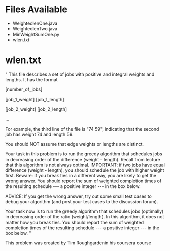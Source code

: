 # Files Available
- WeightedlenOne.java 
- WeightedlenTwo.java
- MinWeightSumOne.py
- wlen.txt


# wlen.txt 
"
This file describes a set of jobs with positive and integral weights and lengths.  It has the format

[number_of_jobs]

[job_1_weight] [job_1_length]

[job_2_weight] [job_2_length]

...

For example, the third line of the file is "74 59", indicating that the second job has weight 74 and length 59.

You should NOT assume that edge weights or lengths are distinct.

Your task in this problem is to run the greedy algorithm that schedules jobs in decreasing order of the difference (weight - length).  Recall from lecture that this algorithm is not always optimal.  IMPORTANT: if two jobs have equal difference (weight - length), you should schedule the job with higher weight first.  Beware: if you break ties in a different way, you are likely to get the wrong answer.  You should report the sum of weighted completion times of the resulting schedule --- a positive integer --- in the box below. 

ADVICE: If you get the wrong answer, try out some small test cases to debug your algorithm (and post your test cases to the discussion forum).

Your task now is to run the greedy algorithm that schedules jobs (optimally) in decreasing order of the ratio (weight/length).  In this algorithm, it does not matter how you break ties.  You should report the sum of weighted completion times of the resulting schedule --- a positive integer --- in the box below. 
"

This problem was created by Tim Roughgardenin his coursera course

